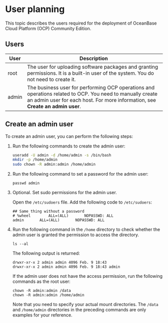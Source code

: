 User planning
==================================

This topic describes the users required for the deployment of OceanBase Cloud Platform (OCP) Community Edition.

Users
--------------------------



| User  |                                                                                                           Description                                                                                                           |
|-------|---------------------------------------------------------------------------------------------------------------------------------------------------------------------------------------------------------------------------------|
| root  | The user for uploading software packages and granting permissions. It is a built-in user of the system. You do not need to create it.                                                                                           |
| admin | The business user for performing OCP operations and operations related to OCP. You need to manually create an admin user for each host. For more information, see **Create an admin user**. |



Create an admin user
-----------------------------------------

To create an admin user, you can perform the following steps:

1. Run the following commands to create the admin user:

   ```bash
   useradd -U admin -d /home/admin -s /bin/bash
   mkdir -p /home/admin
   sudo chown -R admin:admin /home/admin
   ```




2. Run the following command to set a password for the admin user:

   ```shell
   passwd admin
   ```




3. Optional. Set sudo permissions for the admin user.

   Open the `/etc/sudoers` file. Add the following code to `/etc/sudoers`:

   ```shell
   ## Same thing without a password
   # %wheel        ALL=(ALL)       NOPASSWD: ALL
   admin       ALL=(ALL)       NOPASSWD: ALL
   ```




4. Run the following command in the `/home` directory to check whether the admin user is granted the permission to access the directory.

   ```shell
   ls --al
   ```



   The following output is returned:

   ```shell
   drwxr-xr-x 2 admin admin 4096 Feb. 9 18:43
   drwxr-xr-x 2 admin admin 4096 Feb. 9 18:43 admin
   ```



   If the admin user does not have the access permission, run the following commands as the root user:

   ```shell
   chown -R admin:admin /data
   chown -R admin:admin /home/admin
   ```



   Note that you need to specify your actual mount directories. The `/data` and `/home/admin` directories in the preceding commands are only examples for your reference.
